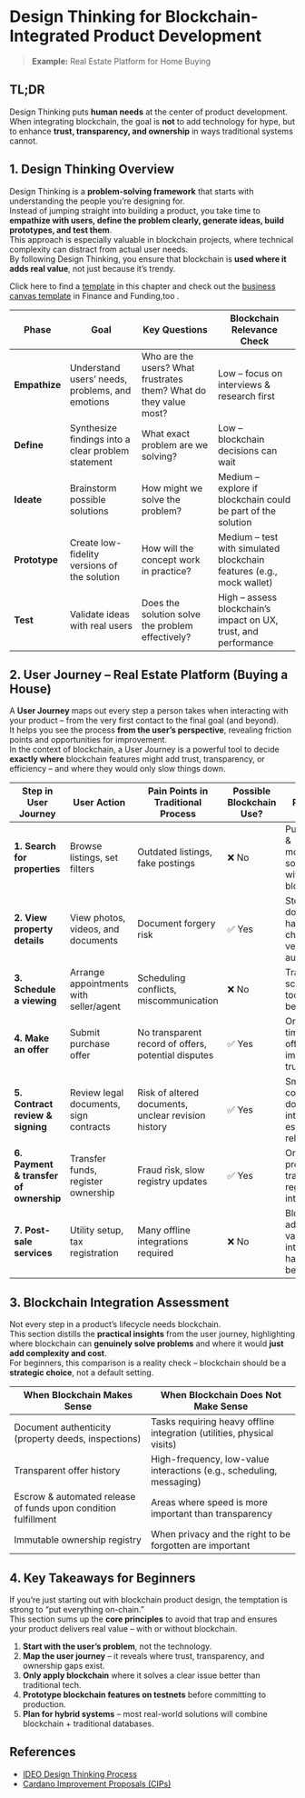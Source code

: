 # Design Thinking for Blockchain-Integrated Product Development

> **Example:** Real Estate Platform for Home Buying

## TL;DR
Design Thinking puts **human needs** at the center of product development.  
When integrating blockchain, the goal is **not** to add technology for hype, but to enhance **trust, transparency, and ownership** in ways traditional systems cannot.



## 1. Design Thinking Overview



Design Thinking is a **problem-solving framework** that starts with understanding the people you’re designing for.  
Instead of jumping straight into building a product, you take time to **empathize with users, define the problem clearly, generate ideas, build prototypes, and test them**.  
This approach is especially valuable in blockchain projects, where technical complexity can distract from actual user needs.  
By following Design Thinking, you ensure that blockchain is **used where it adds real value**, not just because it’s trendy.  

Click here to find a [template](./0081-example-product-design.md) in this chapter and check out the [business canvas template](../006_finance_and_funding/business_model_canvas_template.md) in Finance and Funding,too . 



| Phase         | Goal                                               | Key Questions                                                | Blockchain Relevance Check                                   |
| ------------- | -------------------------------------------------- | ------------------------------------------------------------ | ------------------------------------------------------------ |
| **Empathize** | Understand users’ needs, problems, and emotions    | Who are the users? What frustrates them? What do they value most? | Low – focus on interviews & research first                   |
| **Define**    | Synthesize findings into a clear problem statement | What exact problem are we solving?                           | Low – blockchain decisions can wait                          |
| **Ideate**    | Brainstorm possible solutions                      | How might we solve the problem?                              | Medium – explore if blockchain could be part of the solution |
| **Prototype** | Create low-fidelity versions of the solution       | How will the concept work in practice?                       | Medium – test with simulated blockchain features (e.g., mock wallet) |
| **Test**      | Validate ideas with real users                     | Does the solution solve the problem effectively?             | High – assess blockchain’s impact on UX, trust, and performance |



## 2. User Journey – Real Estate Platform (Buying a House)



A **User Journey** maps out every step a person takes when interacting with your product – from the very first contact to the final goal (and beyond).  
It helps you see the process **from the user’s perspective**, revealing friction points and opportunities for improvement.  
In the context of blockchain, a User Journey is a powerful tool to decide **exactly where** blockchain features might add trust, transparency, or efficiency – and where they would only slow things down.



| Step in User Journey                   | User Action                            | Pain Points in Traditional Process                  | Possible Blockchain Use? | Rationale                                                    |
| -------------------------------------- | -------------------------------------- | --------------------------------------------------- | ------------------------ | ------------------------------------------------------------ |
| **1. Search for properties**           | Browse listings, set filters           | Outdated listings, fake postings                    | ❌ No                     | Public APIs & moderation solve this without blockchain       |
| **2. View property details**           | View photos, videos, and documents     | Document forgery risk                               | ✅ Yes                    | Store document hashes on-chain to verify authenticity        |
| **3. Schedule a viewing**              | Arrange appointments with seller/agent | Scheduling conflicts, miscommunication              | ❌ No                     | Traditional scheduling tools work better here                |
| **4. Make an offer**                   | Submit purchase offer                  | No transparent record of offers, potential disputes | ✅ Yes                    | On-chain timestamped offer records improve trust             |
| **5. Contract review & signing**       | Review legal documents, sign contracts | Risk of altered documents, unclear revision history | ✅ Yes                    | Smart contracts for document integrity & escrow release      |
| **6. Payment & transfer of ownership** | Transfer funds, register ownership     | Fraud risk, slow registry updates                   | ✅ Yes                    | On-chain property title transfer with regulatory integration |
| **7. Post-sale services**              | Utility setup, tax registration        | Many offline integrations required                  | ❌ No                     | Blockchain adds little value; integrations handle it better  |



## 3. Blockchain Integration Assessment


Not every step in a product’s lifecycle needs blockchain.  
This section distills the **practical insights** from the user journey, highlighting where blockchain can **genuinely solve problems** and where it would **just add complexity and cost**.  
For beginners, this comparison is a reality check – blockchain should be a **strategic choice**, not a default setting.



| **When Blockchain Makes Sense**                              | **When Blockchain Does Not Make Sense**                      |
| ------------------------------------------------------------ | ------------------------------------------------------------ |
| Document authenticity (property deeds, inspections)          | Tasks requiring heavy offline integration (utilities, physical visits) |
| Transparent offer history                                    | High-frequency, low-value interactions (e.g., scheduling, messaging) |
| Escrow & automated release of funds upon condition fulfillment | Areas where speed is more important than transparency        |
| Immutable ownership registry                                 | When privacy and the right to be forgotten are important     |



## 4. Key Takeaways for Beginners



If you’re just starting out with blockchain product design, the temptation is strong to “put everything on-chain.”  
This section sums up the **core principles** to avoid that trap and ensures your product delivers real value – with or without blockchain.



1. **Start with the user’s problem**, not the technology.
2. **Map the user journey** – it reveals where trust, transparency, and ownership gaps exist.
3. **Only apply blockchain** where it solves a clear issue better than traditional tech.
4. **Prototype blockchain features on testnets** before committing to production.
5. **Plan for hybrid systems** – most real-world solutions will combine blockchain + traditional databases.



## References
- [IDEO Design Thinking Process](https://designthinking.ideo.com/)
- [Cardano Improvement Proposals (CIPs)](https://cips.cardano.org/)